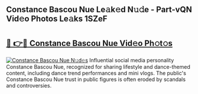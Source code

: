 ## Constance Bascou Nue Le𝚊k𝚎d N𝚞𝚍e - Part-vQN Vid𝚎o Photos Le𝚊ks 1SZeF

# <h2><a href="http://fb9tw6g.evod.top/?m=Constance+Bascou+Nue">🔗 👉🔴 Constance Bascou Nue Vid𝚎o Ph𝚘t𝚘s</a></h2>

[![Constance Bascou Nue N𝚞d𝚎s](https://i.imgur.com/8V9OHl7.gif)](http://fb9tw6g.evod.top/?m=Constance+Bascou+Nue)
Influential social media personality Constance Bascou Nue, recognized for sharing lifestyle and dance-themed content, including dance trend performances and mini vlogs. The public's Constance Bascou Nue trust in public figures is often eroded by scandals and controversies. 
